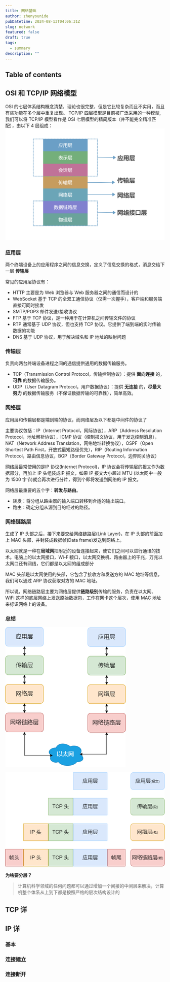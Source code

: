 ```yaml
---
title: 网络基础
author: zhenyounide
pubDatetime: 2024-08-13T04:06:31Z
slug: network
featured: false
draft: true
tags:
  - summary
description: ""
---
```


## Table of contents

## OSI 和 TCP/IP 网络模型

OSI 的七层体系结构概念清楚，理论也很完整，但是它比较复杂而且不实用，而且有些功能在多个层中重复出现。
TCP/IP 四层模型是目前被广泛采用的一种模型,我们可以将 TCP/IP 模型看作是 OSI 七层模型的精简版本（并不能完全精准匹配），由以下 4 层组成：
![image](../../assets/images/network-modal.png)

### 应用层

两个终端设备上的应用程序之间的信息交换，定义了信息交换的格式，消息交给下一层 **传输层**

常见的应用层协议有：

- HTTP 主要是为 Web 浏览器与 Web 服务器之间的通信而设计的
- WebSocket 基于 TCP 的全双工通信协议（仅需一次握手），客户端和服务端直接可同时接发
- SMTP/POP3 邮件发送/接收协议
- FTP 基于 TCP 协议，是一种用于在计算机之间传输文件的协议
- RTP 通常基于 UDP 协议，但也支持 TCP 协议。它提供了端到端的实时传输数据的功能
- DNS 基于 UDP 协议，用于解决域名和 IP 地址的映射问题

### 传输层

负责向两台终端设备进程之间的通信提供通用的数据传输服务。

- TCP（Transmission Control Protocol，传输控制协议）：提供 **面向连接** 的，**可靠** 的数据传输服务。
- UDP（User Datagram Protocol，用户数据协议）：提供 **无连接** 的，**尽最大努力** 的数据传输服务（不保证数据传输的可靠性），简单高效。

### 网络层

应用层和传输层都是端到端的协议，而网络层及以下都是中间件的协议了

主要协议包括：IP（Internet Protocol，网际协议），ARP（Address Resolution Protocol，地址解析协议），ICMP 协议（控制报文协议，用于发送控制消息），NAT（Network Address Translation，网络地址转换协议），OSPF（Open Shortest Path First，开放式最短路径优先），RIP（Routing Information Protocol，路由信息协议，BGP（Border Gateway Protocol，边界网关协议）

网络层最常使用的是IP 协议(Internet Protocol)，IP 协议会将传输层的报文作为数据部分，再加上 IP 头组装成IP 报文，如果 IP 报文大小超过 MTU (以太网中一般为 1500 字节)就会再次进行分片，得到个即将发送到网络的 IP 报文。

网络层最重要的五个字：**转发与路由**。

- 转发：将分组从路由器的输入端口转移到合适的输出端口。
- 路由：确定分组从源到目的经过的路径。

### 网络链路层

生成了 IP 头部之后，接下来要交给网络链路层(Link Layer)，在 IP 头部的前面加上 MAC 头部，并封装成数据帧(Data frame)发送到网络上。

以太网就是一种在**局域网**把附近的设备连接起来，使它们之间可以进行通讯的技术。电脑上的以太网接口，Wi-Fi接口，以太网交换机、路由器上的干兆，万兆以太网口还有网线，它们都是以太网的组成部分

MAC 头部是以太网使用的头部，它包含了接收方和发送方的 MAC 地址等信息，我们可以通过 ARP 协议获取对方的 MAC 地址。

所以说，网络链路层主要为网络层提供**链路级别**传输的服务，负责在以太网、WiFi 这样的底层网络上发送原始数据包，工作在网卡这个层次，使用 MAC 地址来标识网络上的设备。

### 总结

![img](../../assets/images/network1.png)

![img](../../assets/images/network2.png)

**为啥要分层？**

> 计算机科学领域的任何问题都可以通过增加一个间接的中间层来解决，计算机整个体系从上到下都是按照严格的层次结构设计的

## TCP 详

## IP 详

### 基本

### 连接建立

### 连接断开

###
